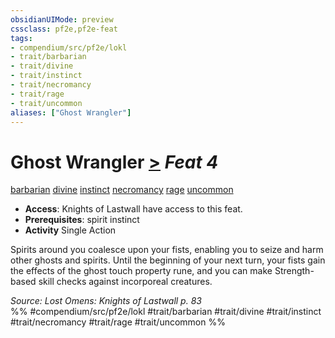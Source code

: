 ```yaml
---
obsidianUIMode: preview
cssclass: pf2e,pf2e-feat
tags:
- compendium/src/pf2e/lokl
- trait/barbarian
- trait/divine
- trait/instinct
- trait/necromancy
- trait/rage
- trait/uncommon
aliases: ["Ghost Wrangler"]
---
```

# Ghost Wrangler  [>](../../Rules/core-rulebook/chapter-9-playing-the-game.md#Actions "Single Action") *Feat 4*  
[barbarian](../../Rules/traits/barbarian.md)  [divine](../../Rules/traits/divine.md)  [instinct](../../Rules/traits/instinct.md)  [necromancy](../../Rules/traits/necromancy.md)  [rage](../../Rules/traits/rage.md)  [uncommon](../../Rules/traits/uncommon.md)  

- **Access**: Knights of Lastwall have access to this feat.
- **Prerequisites**: spirit instinct
- **Activity** Single Action

Spirits around you coalesce upon your fists, enabling you to seize and harm other ghosts and spirits. Until the beginning of your next turn, your fists gain the effects of the ghost touch property rune, and you can make Strength-based skill checks against incorporeal creatures.

*Source: Lost Omens: Knights of Lastwall p. 83*  
%% #compendium/src/pf2e/lokl #trait/barbarian #trait/divine #trait/instinct #trait/necromancy #trait/rage #trait/uncommon %%